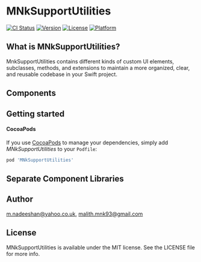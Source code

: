 # MNkSupportUtilities

[![CI Status](https://img.shields.io/travis/m.nadeeshan@yahoo.co.uk/MNkSupportUtilities.svg?style=flat)](https://travis-ci.org/m.nadeeshan@yahoo.co.uk/MNkSupportUtilities)
[![Version](https://img.shields.io/cocoapods/v/MNkSupportUtilities.svg?style=flat)](https://cocoapods.org/pods/MNkSupportUtilities)
[![License](https://img.shields.io/cocoapods/l/MNkSupportUtilities.svg?style=flat)](https://cocoapods.org/pods/MNkSupportUtilities)
[![Platform](https://img.shields.io/cocoapods/p/MNkSupportUtilities.svg?style=flat)](https://cocoapods.org/pods/MNkSupportUtilities)

## What is MNkSupportUtilities?

MnkSupportUtilities contains different kinds of custom UI elements, subclasses, methods, and extensions to maintain a more organized, clear, and reusable codebase in your Swift project. 

## Components

## Getting started

#### CocoaPods
If you use [CocoaPods](https://cocoapods.org) to manage your dependencies, simply add *MNkSupportUtilities* to your `Podfile`:

```ruby
pod 'MNkSupportUtilities'
```

## Separate Component Libraries

## Author

m.nadeeshan@yahoo.co.uk, malith.mnk93@gmail.com

## License

MNkSupportUtilities is available under the MIT license. See the LICENSE file for more info.

